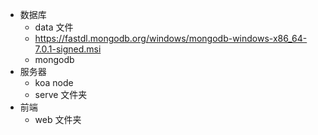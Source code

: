 - 数据库
  - data 文件
  - https://fastdl.mongodb.org/windows/mongodb-windows-x86_64-7.0.1-signed.msi
  - mongodb
- 服务器
  - koa node
  - serve  文件夹
- 前端
  - web 文件夹